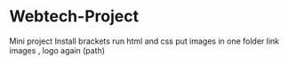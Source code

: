# Webtech-Project
Mini project
Install brackets
run html and css
put images in one folder
link images , logo again (path)
